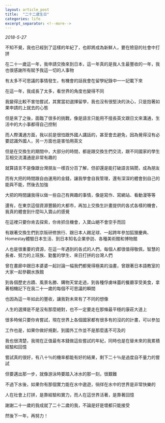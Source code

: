 ```yaml
---
layout: article_post
title:  "二十二歲生日"
categories: life 
excerpt_separator: <!--more-->
---
```


*2018-5-27*

不知不覺，我也已經到了這樣的年紀了，也即將成為新鮮人，要在險惡的社會中打拼

在二十一歲這一年，我申請交換來到日本，這一年真的是我人生最豐收的一年，我也很感謝所有賦予我這一切的人事物

有太多不可思議的事情發生，有機會的話我會在留學紀錄中一一記載下來

在這一年，我成長了太多，看世界的角度也變得不同

<!--more-->

我變得比較不害怕嘗試，其實當初選擇留學，我也沒有很堅決的決心，只是抱著如果申請的上就去的心態

但是來了之後，面臨了很多的挑戰，像是語言只能用不擅長英文跟日文來溝通，生活中的大小事都得自己控制

而人際溝通方面，我以前是很怕跟外國人講話的，甚至會去避免，因為覺得沒有必要認識外國人，另一方面也是害怕用英文

但是在交換生的期間中，大部分的時間，都是跟交換生們交流，跟不同國家的學生互相交流溝通是非常有趣的

就算語言不是像跟台灣朋友一樣百分百了解，但卻還是能打破語言隔閡，成為朋友

而有大把的時間跟自由運用的金錢，讓我學會自我管理，還有深深的體會到自己的能與不能，然後去加強

大把的時間讓我得以做一些自己有興趣的事情，像是寫作、寫網站、看動漫等等

還有，在東京這個資源豐饒的大都市，再加上交換生計畫提供的各式各樣的機會，我真的體會到什麼叫入寶山的感覺

在這裡只要你肯去探索，你肯抓住機會，入寶山絕不會空手而回

有跟著交換生們到京阪研修旅行、跟日本人踢足球、一起跨年參加狐狸慶典、Homestay體驗日本生活、到日本知名企業參訪、各種美術館和博物館

人也是很重要的資源，在這一年遇到的各式的人們，每個人都很值得敬佩，智慧的長者、努力的上班族、勤奮的學生、來日打拼的台灣人們

曾在畫廊中跟日本婆婆一起討論一幅我們都覺得極美的油畫，曾跟著日本語教室的大家一起參觀水族館

到各個歷史古蹟、風景名勝、購物天堂走過，到各種俘虜味蕾的餐廳享受美食，拿著相機記下在我二十一歲的每個不可思議的瞬間

也因為這一年如此的豐收，讓我對未來有了不同的想像

人生的選擇是不是沒有那麼絕對，也不一定要走在那條最平穩的康莊大道上

很多時候只要你肯嘗試，現在世界上各個國家都有很多有的沒的的計畫，可以參加

工作也是，如果你做好規劃，到國外工作並不是那麼遙不可及的

我也很清楚，我現在正值最有本錢做這些嘗試的年紀，同時也是在替未來的我累積經驗和回憶

嘗試真的很好，有八十％的機率都能有好的結果，剩下二十％是過度自不量力的嘗試

但要邁出那一步，就像游泳時要踏入冰水的那一刻，很艱難

不過下水後，如果你有那個實力能在水中遨遊，徜徉在水中的世界是非常快樂的

人在社會上打拼，是靠經驗和實力，而人在這世界活著，是靠著回憶

謝謝二十一歲的我成就了二十二歲的我，不論是好是壞都只能接受

然後下一年，再努力！






